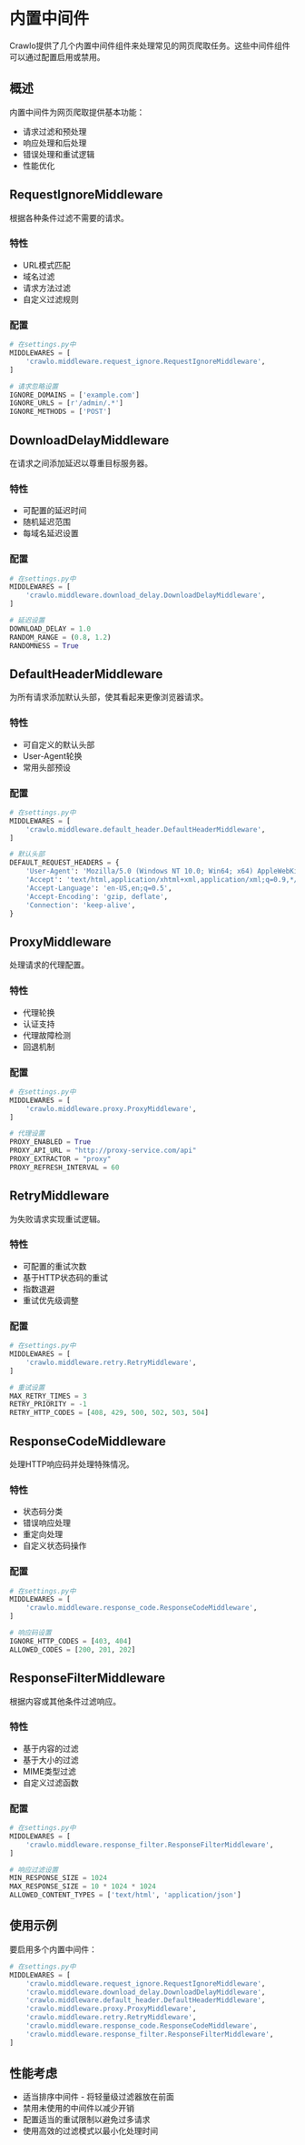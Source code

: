# 内置中间件

Crawlo提供了几个内置中间件组件来处理常见的网页爬取任务。这些中间件组件可以通过配置启用或禁用。

## 概述

内置中间件为网页爬取提供基本功能：

- 请求过滤和预处理
- 响应处理和后处理
- 错误处理和重试逻辑
- 性能优化

## RequestIgnoreMiddleware

根据各种条件过滤不需要的请求。

### 特性

- URL模式匹配
- 域名过滤
- 请求方法过滤
- 自定义过滤规则

### 配置

```python
# 在settings.py中
MIDDLEWARES = [
    'crawlo.middleware.request_ignore.RequestIgnoreMiddleware',
]

# 请求忽略设置
IGNORE_DOMAINS = ['example.com']
IGNORE_URLS = [r'/admin/.*']
IGNORE_METHODS = ['POST']
```

## DownloadDelayMiddleware

在请求之间添加延迟以尊重目标服务器。

### 特性

- 可配置的延迟时间
- 随机延迟范围
- 每域名延迟设置

### 配置

```python
# 在settings.py中
MIDDLEWARES = [
    'crawlo.middleware.download_delay.DownloadDelayMiddleware',
]

# 延迟设置
DOWNLOAD_DELAY = 1.0
RANDOM_RANGE = (0.8, 1.2)
RANDOMNESS = True
```

## DefaultHeaderMiddleware

为所有请求添加默认头部，使其看起来更像浏览器请求。

### 特性

- 可自定义的默认头部
- User-Agent轮换
- 常用头部预设

### 配置

```python
# 在settings.py中
MIDDLEWARES = [
    'crawlo.middleware.default_header.DefaultHeaderMiddleware',
]

# 默认头部
DEFAULT_REQUEST_HEADERS = {
    'User-Agent': 'Mozilla/5.0 (Windows NT 10.0; Win64; x64) AppleWebKit/537.36',
    'Accept': 'text/html,application/xhtml+xml,application/xml;q=0.9,*/*;q=0.8',
    'Accept-Language': 'en-US,en;q=0.5',
    'Accept-Encoding': 'gzip, deflate',
    'Connection': 'keep-alive',
}
```

## ProxyMiddleware

处理请求的代理配置。

### 特性

- 代理轮换
- 认证支持
- 代理故障检测
- 回退机制

### 配置

```python
# 在settings.py中
MIDDLEWARES = [
    'crawlo.middleware.proxy.ProxyMiddleware',
]

# 代理设置
PROXY_ENABLED = True
PROXY_API_URL = "http://proxy-service.com/api"
PROXY_EXTRACTOR = "proxy"
PROXY_REFRESH_INTERVAL = 60
```

## RetryMiddleware

为失败请求实现重试逻辑。

### 特性

- 可配置的重试次数
- 基于HTTP状态码的重试
- 指数退避
- 重试优先级调整

### 配置

```python
# 在settings.py中
MIDDLEWARES = [
    'crawlo.middleware.retry.RetryMiddleware',
]

# 重试设置
MAX_RETRY_TIMES = 3
RETRY_PRIORITY = -1
RETRY_HTTP_CODES = [408, 429, 500, 502, 503, 504]
```

## ResponseCodeMiddleware

处理HTTP响应码并处理特殊情况。

### 特性

- 状态码分类
- 错误响应处理
- 重定向处理
- 自定义状态码操作

### 配置

```python
# 在settings.py中
MIDDLEWARES = [
    'crawlo.middleware.response_code.ResponseCodeMiddleware',
]

# 响应码设置
IGNORE_HTTP_CODES = [403, 404]
ALLOWED_CODES = [200, 201, 202]
```

## ResponseFilterMiddleware

根据内容或其他条件过滤响应。

### 特性

- 基于内容的过滤
- 基于大小的过滤
- MIME类型过滤
- 自定义过滤函数

### 配置

```python
# 在settings.py中
MIDDLEWARES = [
    'crawlo.middleware.response_filter.ResponseFilterMiddleware',
]

# 响应过滤设置
MIN_RESPONSE_SIZE = 1024
MAX_RESPONSE_SIZE = 10 * 1024 * 1024
ALLOWED_CONTENT_TYPES = ['text/html', 'application/json']
```

## 使用示例

要启用多个内置中间件：

```python
# 在settings.py中
MIDDLEWARES = [
    'crawlo.middleware.request_ignore.RequestIgnoreMiddleware',
    'crawlo.middleware.download_delay.DownloadDelayMiddleware',
    'crawlo.middleware.default_header.DefaultHeaderMiddleware',
    'crawlo.middleware.proxy.ProxyMiddleware',
    'crawlo.middleware.retry.RetryMiddleware',
    'crawlo.middleware.response_code.ResponseCodeMiddleware',
    'crawlo.middleware.response_filter.ResponseFilterMiddleware',
]
```

## 性能考虑

- 适当排序中间件 - 将轻量级过滤器放在前面
- 禁用未使用的中间件以减少开销
- 配置适当的重试限制以避免过多请求
- 使用高效的过滤模式以最小化处理时间